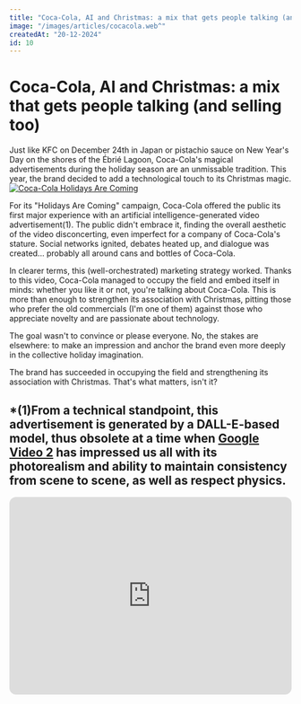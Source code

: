 ```yaml
---
title: "Coca-Cola, AI and Christmas: a mix that gets people talking (and selling too)"
image: "/images/articles/cocacola.web^"
createdAt: "20-12-2024"
id: 10
---
```


# Coca-Cola, AI and Christmas: a mix that gets people talking (and selling too)

Just like KFC on December 24th in Japan or pistachio sauce on New Year's Day on the shores of the Ébrié Lagoon, Coca-Cola's magical advertisements during the holiday season are an unmissable tradition.
This year, the brand decided to add a technological touch to its Christmas magic.
[![Coca-Cola Holidays Are Coming](https://img.youtube.com/vi/8m0Y-GisSeM/0.jpg)](https://www.youtube.com/watch?v=8m0Y-GisSeM)

For its "Holidays Are Coming" campaign, Coca-Cola offered the public its first major experience with an artificial intelligence-generated video advertisement(1).
The public didn't embrace it, finding the overall aesthetic of the video
disconcerting, even imperfect for a company of Coca-Cola's stature. Social networks ignited, debates heated up, and dialogue was created... probably all around cans and bottles of Coca-Cola.

In clearer terms, this (well-orchestrated) marketing strategy worked. Thanks to this video, Coca-Cola managed to occupy the field and embed itself in minds: whether you like it or not, you're talking about Coca-Cola.
This is more than enough to strengthen its association with Christmas, pitting those who prefer the old commercials (I'm one of them) against those who appreciate novelty and are passionate about technology.

The goal wasn't to convince or please everyone.
No, the stakes are elsewhere: to make an impression and anchor the brand even more deeply in the collective holiday imagination.

The brand has succeeded in occupying the field and strengthening its association with Christmas. That's what matters, isn't it?

## \*(1)From a technical standpoint, this advertisement is generated by a DALL-E-based model, thus obsolete at a time when [Google Video 2](https://www.instagram.com/generativeai_official/reel/DDwb4ZmSl7C/) has impressed us all with its photorealism and ability to maintain consistency from scene to scene, as well as respect physics.

<iframe style="border-radius:12px" src="https://open.spotify.com/episode/5fSjeXlcNIyon8UsenEsHk?si=T-vkLQTWSWGujySXvcG3NQ" width="100%" height="352" frameBorder="0" allowfullscreen="" allow="autoplay; clipboard-write; encrypted-media; fullscreen; picture-in-picture" loading="lazy"></iframe>
